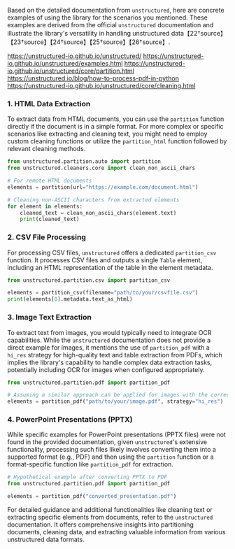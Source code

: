 Based on the detailed documentation from `unstructured`, here are concrete examples of using the library for the scenarios you mentioned. These examples are derived from the official `unstructured` documentation and illustrate the library's versatility in handling unstructured data【22†source】【23†source】【24†source】【25†source】【26†source】.

https://unstructured-io.github.io/unstructured/
https://unstructured-io.github.io/unstructured/examples.html
https://unstructured-io.github.io/unstructured/core/partition.html
https://unstructured.io/blog/how-to-process-pdf-in-python
https://unstructured-io.github.io/unstructured/core/cleaning.html


### 1. HTML Data Extraction

To extract data from HTML documents, you can use the `partition` function directly if the document is in a simple format. For more complex or specific scenarios like extracting and cleaning text, you might need to employ custom cleaning functions or utilize the `partition_html` function followed by relevant cleaning methods.

```python
from unstructured.partition.auto import partition
from unstructured.cleaners.core import clean_non_ascii_chars

# For remote HTML documents
elements = partition(url="https://example.com/document.html")

# Cleaning non-ASCII characters from extracted elements
for element in elements:
    cleaned_text = clean_non_ascii_chars(element.text)
    print(cleaned_text)
```

### 2. CSV File Processing

For processing CSV files, `unstructured` offers a dedicated `partition_csv` function. It processes CSV files and outputs a single `Table` element, including an HTML representation of the table in the element metadata.

```python
from unstructured.partition.csv import partition_csv

elements = partition_csv(filename="path/to/your/csvfile.csv")
print(elements[0].metadata.text_as_html)
```

### 3. Image Text Extraction

To extract text from images, you would typically need to integrate OCR capabilities. While the `unstructured` documentation does not provide a direct example for images, it mentions the use of `partition_pdf` with a `hi_res` strategy for high-quality text and table extraction from PDFs, which implies the library's capability to handle complex data extraction tasks, potentially including OCR for images when configured appropriately.

```python
from unstructured.partition.pdf import partition_pdf

# Assuming a similar approach can be applied for images with the correct setup
elements = partition_pdf("path/to/your/image.pdf", strategy="hi_res")
```

### 4. PowerPoint Presentations (PPTX)

While specific examples for PowerPoint presentations (PPTX files) were not found in the provided documentation, given `unstructured`'s extensive functionality, processing such files likely involves converting them into a supported format (e.g., PDF) and then using the `partition` function or a format-specific function like `partition_pdf` for extraction.

```python
# Hypothetical example after converting PPTX to PDF
from unstructured.partition.pdf import partition_pdf

elements = partition_pdf("converted_presentation.pdf")
```

For detailed guidance and additional functionalities like cleaning text or extracting specific elements from documents, refer to the `unstructured` documentation. It offers comprehensive insights into partitioning documents, cleaning data, and extracting valuable information from various unstructured data formats​​​​​​​​​​.